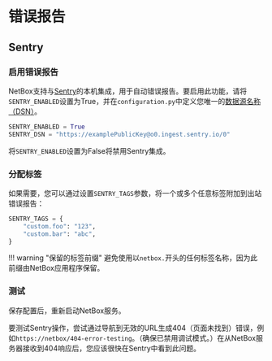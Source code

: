 # 错误报告

## Sentry

### 启用错误报告

NetBox支持与[Sentry](https://sentry.io/)的本机集成，用于自动错误报告。要启用此功能，请将`SENTRY_ENABLED`设置为True，并在`configuration.py`中定义您唯一的[数据源名称（DSN）](https://docs.sentry.io/product/sentry-basics/concepts/dsn-explainer/)。

```python
SENTRY_ENABLED = True
SENTRY_DSN = "https://examplePublicKey@o0.ingest.sentry.io/0"
```

将`SENTRY_ENABLED`设置为False将禁用Sentry集成。

### 分配标签

如果需要，您可以通过设置`SENTRY_TAGS`参数，将一个或多个任意标签附加到出站错误报告：

```python
SENTRY_TAGS = {
    "custom.foo": "123",
    "custom.bar": "abc",
}
```

!!! warning "保留的标签前缀"
    避免使用以`netbox.`开头的任何标签名称，因为此前缀由NetBox应用程序保留。

### 测试

保存配置后，重新启动NetBox服务。

要测试Sentry操作，尝试通过导航到无效的URL生成404（页面未找到）错误，例如`https://netbox/404-error-testing`。（确保已禁用调试模式。）在从NetBox服务器接收到404响应后，您应该很快在Sentry中看到此问题。

